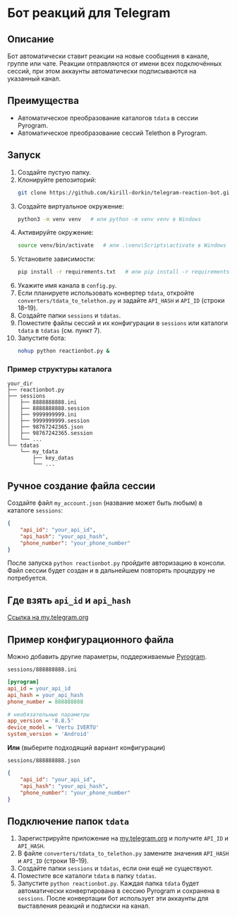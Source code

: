 # Бот реакций для Telegram

## Описание
Бот автоматически ставит реакции на новые сообщения в канале, группе или чате. Реакции отправляются от имени всех подключённых сессий, при этом аккаунты автоматически подписываются на указанный канал.

## Преимущества
- Автоматическое преобразование каталогов `tdata` в сессии Pyrogram.
- Автоматическое преобразование сессий Telethon в Pyrogram.

## Запуск
1. Создайте пустую папку.
2. Клонируйте репозиторий:
   ```bash
   git clone https://github.com/kirill-dorkin/telegram-reaction-bot.git ./
   ```
3. Создайте виртуальное окружение:
   ```bash
   python3 -m venv venv   # или python -m venv venv в Windows
   ```
4. Активируйте окружение:
   ```bash
   source venv/bin/activate   # или .\venv\Scripts\activate в Windows
   ```
5. Установите зависимости:
   ```bash
   pip install -r requirements.txt   # или pip install -r requirements_win.txt в Windows
   ```
6. Укажите имя канала в `config.py`.
7. Если планируете использовать конвертер `tdata`, откройте `converters/tdata_to_telethon.py` и задайте `API_HASH` и `API_ID` (строки 18–19).
8. Создайте папки `sessions` и `tdatas`.
9. Поместите файлы сессий и их конфигурации в `sessions` или каталоги `tdata` в `tdatas` (см. пункт 7).
10. Запустите бота:
    ```bash
    nohup python reactionbot.py &
    ```

### Пример структуры каталога
```
your_dir
├── reactionbot.py
├── sessions
│   ├── 8888888888.ini
│   ├── 8888888888.session
│   ├── 9999999999.ini
│   ├── 9999999999.session
│   ├── 98767242365.json
│   ├── 98767242365.session
│   └── ...
└── tdatas
    └── my_tdata
        ├── key_datas
        └── ...
```

## Ручное создание файла сессии
Создайте файл `my_account.json` (название может быть любым) в каталоге `sessions`:
```json
{
    "api_id": "your_api_id",
    "api_hash": "your_api_hash",
    "phone_number": "your_phone_number"
}
```
После запуска `python reactionbot.py` пройдите авторизацию в консоли. Файл сессии будет создан и в дальнейшем повторять процедуру не потребуется.

## Где взять `api_id` и `api_hash`
[Ссылка на my.telegram.org](https://my.telegram.org/auth)

## Пример конфигурационного файла
Можно добавить другие параметры, поддерживаемые [Pyrogram](https://github.com/pyrogram/pyrogram).

`sessions/888888888.ini`
```ini
[pyrogram]
api_id = your_api_id
api_hash = your_api_hash
phone_number = 888888888

# необязательные параметры
app_version = '8.8.5'
device_model = 'Vertu IVERTU'
system_version = 'Android'
```

**Или** (выберите подходящий вариант конфигурации)

`sessions/888888888.json`
```json
{
    "api_id": "your_api_id",
    "api_hash": "your_api_hash",
    "phone_number": "your_phone_number"
}
```

## Подключение папок `tdata`
1. Зарегистрируйте приложение на [my.telegram.org](https://my.telegram.org) и получите `API_ID` и `API_HASH`.
2. В файле `converters/tdata_to_telethon.py` замените значения `API_HASH` и `API_ID` (строки 18–19).
3. Создайте папки `sessions` и `tdatas`, если они ещё не существуют.
4. Поместите все каталоги `tdata` в папку `tdatas`.
5. Запустите `python reactionbot.py`. Каждая папка `tdata` будет автоматически конвертирована в сессию Pyrogram и сохранена в `sessions`. После конвертации бот использует эти аккаунты для выставления реакций и подписки на канал.
